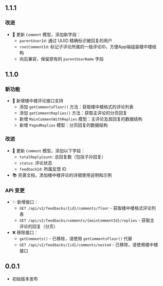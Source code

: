 ## 1.1.1

### 改进

* 📝 更新 `Comment` 模型，添加新字段：
  * `parentUserId`: 通过 UUID 精确标识被回复的用户
  * `rootCommentId`: 标记子评论所属的一级评论ID，方便App端组装楼中楼结构
  * 向后兼容，保留原有的 `parentUserName` 字段

## 1.1.0

### 新功能

* 🎉 新增楼中楼评论接口支持
  * 添加 `getCommentsFloor()` 方法：获取楼中楼格式的评论列表
  * 添加 `getCommentReplies()` 方法：获取主评论的分页回复
  * 新增 `MainCommentWithReplies` 模型：主评论及其回复的数据结构
  * 新增 `PagedReplies` 模型：分页回复的数据结构

### 改进

* 📝 更新 `Comment` 模型，添加以下字段：
  * `totalReplyCount`: 总回复数（包括子孙回复）
  * `status`: 评论状态
  * `feedbackId`: 所属反馈 ID
* 📚 完善文档，添加楼中楼评论的详细使用说明和示例

### API 变更

* ✨ 新增接口：
  * `GET /api/v2/feedbacks/{id}/comments/floor` - 获取楼中楼格式评论列表
  * `GET /api/v2/feedbacks/comments/{mainCommentId}/replies` - 获取主评论的回复（分页）
* ❌ 移除接口：
  * `getComments()` - 已移除，请使用 `getCommentsFloor()` 代替
  * `GET /api/v2/feedbacks/{id}/comments/nested` - 已移除，请使用楼中楼接口

## 0.0.1

* 初始版本发布

